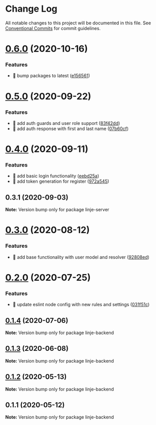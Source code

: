 # Change Log

All notable changes to this project will be documented in this file.
See [Conventional Commits](https://conventionalcommits.org) for commit guidelines.

# [0.6.0](https://github.com/Rektangel/quadrilateral/compare/linje-server@0.5.0...linje-server@0.6.0) (2020-10-16)


### Features

* 🎸 bump packages to latest ([e156561](https://github.com/Rektangel/quadrilateral/commit/e156561f9486ab8a052d0e451a199e6265f4d676))





# [0.5.0](https://github.com/Rektangel/quadrilateral/compare/linje-server@0.4.0...linje-server@0.5.0) (2020-09-22)


### Features

* 🎸 add auth guards and user role support ([83f42dd](https://github.com/Rektangel/quadrilateral/commit/83f42ddfd886bcb61adfdc8009539bf1181277aa))
* 🎸 add auth response with first and last name ([07b60cf](https://github.com/Rektangel/quadrilateral/commit/07b60cfc5b9e3811e4d1417cf5d410cf04c63d74))





# [0.4.0](https://github.com/Rektangel/quadrilateral/compare/linje-server@0.3.1...linje-server@0.4.0) (2020-09-11)


### Features

* 🎸 add basic login functionality ([eebd25a](https://github.com/Rektangel/quadrilateral/commit/eebd25a514b1abf53e746d9fbc7c0eaf569a2596))
* 🎸 add token generation for register ([972a545](https://github.com/Rektangel/quadrilateral/commit/972a5454c80d5ba28e3aeb3dc4edbf02787fd222))





## 0.3.1 (2020-09-03)

**Note:** Version bump only for package linje-server





# [0.3.0](https://github.com/Rektangel/quadrilateral/compare/linje-backend@0.2.0...linje-backend@0.3.0) (2020-08-12)


### Features

* 🎸 add base functionality with user model and resolver ([92808ed](https://github.com/Rektangel/quadrilateral/commit/92808ed6b091b2db966eb50c3e063373316fdf03))





# [0.2.0](https://github.com/Rektangel/quadrilateral/compare/linje-backend@0.1.4...linje-backend@0.2.0) (2020-07-25)


### Features

* 🎸 update eslint node config with new rules and settings ([031f51c](https://github.com/Rektangel/quadrilateral/commit/031f51c601c1b285505c27a9a1c7d573cc12af05))





## [0.1.4](https://github.com/Rektangel/quadrilateral/compare/linje-backend@0.1.3...linje-backend@0.1.4) (2020-07-06)

**Note:** Version bump only for package linje-backend





## [0.1.3](https://github.com/Rektangel/quadrilateral/compare/linje-backend@0.1.2...linje-backend@0.1.3) (2020-06-08)

**Note:** Version bump only for package linje-backend





## [0.1.2](https://github.com/Rektangel/quadrilateral/compare/linje-backend@0.1.1...linje-backend@0.1.2) (2020-05-13)

**Note:** Version bump only for package linje-backend





## 0.1.1 (2020-05-12)

**Note:** Version bump only for package linje-backend
